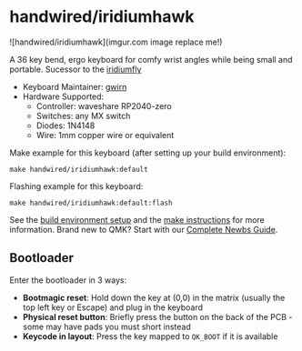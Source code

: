 # handwired/iridiumhawk

![handwired/iridiumhawk](imgur.com image replace me!)

A 36 key bend, ergo keyboard for comfy wrist angles while being small and portable.
Sucessor to the [iridiumfly](https://github.com/gwirn/keyboards/tree/master/handwired/iridiumfly)

* Keyboard Maintainer: [gwirn](https://github.com/gwirn)
* Hardware Supported:
    *   Controller: waveshare RP2040-zero
    *   Switches: any MX switch
    *   Diodes: 1N4148
    *   Wire: 1mm copper wire or equivalent

Make example for this keyboard (after setting up your build environment):

    make handwired/iridiumhawk:default

Flashing example for this keyboard:

    make handwired/iridiumhawk:default:flash

See the [build environment setup](https://docs.qmk.fm/#/getting_started_build_tools) and the [make instructions](https://docs.qmk.fm/#/getting_started_make_guide) for more information. Brand new to QMK? Start with our [Complete Newbs Guide](https://docs.qmk.fm/#/newbs).

## Bootloader

Enter the bootloader in 3 ways:

* **Bootmagic reset**: Hold down the key at (0,0) in the matrix (usually the top left key or Escape) and plug in the keyboard
* **Physical reset button**: Briefly press the button on the back of the PCB - some may have pads you must short instead
* **Keycode in layout**: Press the key mapped to `QK_BOOT` if it is available
